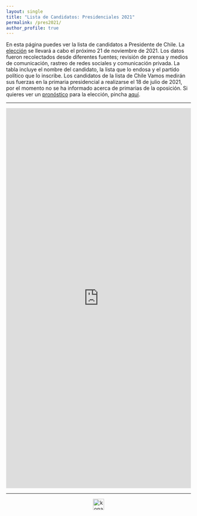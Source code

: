 ```yaml
---
layout: single
title: "Lista de Candidatos: Presidenciales 2021"
permalink: /pres2021/
author_profile: true
---
```


En esta página puedes ver la lista de candidatos a Presidente de Chile. La [elección](https://tresquintos.cl/elecciones/) se llevará a cabo el próximo 21 de noviembre de 2021. Los datos fueron recolectados desde diferentes fuentes; revisión de prensa y medios de comunicación, rastreo de redes sociales y comunicación privada. La tabla incluye el nombre del candidato, la lista que lo endosa y el partido político que lo inscribe. Los candidatos de la lista de Chile Vamos medirán sus fuerzas en la primaria presidencial a realizarse el 18 de julio de 2021, por el momento no se ha informado acerca de primarias de la oposición. Si quieres ver un [pronóstico](https://tresquintos.cl/tsm/) para la elección, pincha [aquí](https://tresquintos.cl/presidenciales2021/).

---

<iframe title="Lista de Candidatos: Presidenciales 2021" aria-label="chart" id="datawrapper-chart-TMmrS" src="https://datawrapper.dwcdn.net/TMmrS/6/" scrolling="no" frameborder="0" style="width: 0; min-width: 100% !important; border: none;" height="1036"></iframe><script type="text/javascript">!function(){"use strict";window.addEventListener("message",(function(a){if(void 0!==a.data["datawrapper-height"])for(var e in a.data["datawrapper-height"]){var t=document.getElementById("datawrapper-chart-"+e)||document.querySelector("iframe[src*='"+e+"']");t&&(t.style.height=a.data["datawrapper-height"][e]+"px")}}))}();
</script>

---

<!-- NES -->
<style>
.aligncenter {
    text-align: center;
}
</style>
<p class="aligncenter">
    <img src="/images/nes.png" width="30" height="30" alt="konami" />
</p>

<!-- Favicon -->
<link rel="apple-touch-icon" sizes="180x180" href="/apple-touch-icon.png">
<link rel="icon" type="image/png" sizes="32x32" href="/favicon-32x32.png">
<link rel="icon" type="image/png" sizes="16x16" href="/favicon-16x16.png">
<link rel="manifest" href="/site.webmanifest">
<link rel="mask-icon" href="/safari-pinned-tab.svg" color="#5bbad5">
<meta name="msapplication-TileColor" content="#b91d47">
<meta name="theme-color" content="#ffffff">
